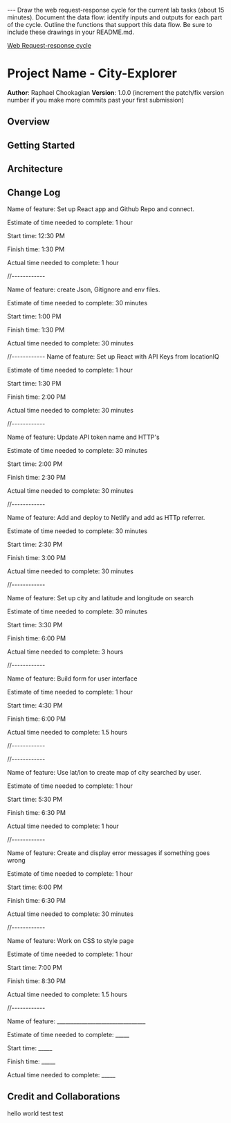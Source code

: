 
--- Draw the web request-response cycle for the current lab tasks (about 15 minutes).
Document the data flow: identify inputs and outputs for each part of the cycle.
Outline the functions that support this data flow.
Be sure to include these drawings in your README.md.

[Web Request-response cycle](./Screenshot%202022-10-25%20at%209.17.06%20AM.png)

# Project Name - City-Explorer

**Author**: Raphael Chookagian
**Version**: 1.0.0 (increment the patch/fix version number if you make more commits past your first submission)

## Overview
<!-- Provide a high level overview of what this application is and why you are building it, beyond the fact that it's an assignment for this class. (i.e. What's your problem domain?) -->

## Getting Started
<!-- What are the steps that a user must take in order to build this app on their own machine and get it running? -->

## Architecture
<!-- Provide a detailed description of the application design. What technologies (languages, libraries, etc) you're using, and any other relevant design information. -->

## Change Log
<!-- Use this area to document the iterative changes made to your application as each feature is successfully implemented. Use time stamps. Here's an example:

01-01-2001 4:59pm - Application now has a fully-functional express server, with a GET route for the location resource. -->

Name of feature: Set up React app and Github Repo and connect.

Estimate of time needed to complete: 1 hour

Start time: 12:30 PM

Finish time: 1:30 PM

Actual time needed to complete: 1 hour

//------------

Name of feature: create Json, Gitignore and env files.

Estimate of time needed to complete: 30 minutes

Start time: 1:00 PM

Finish time: 1:30 PM

Actual time needed to complete: 30 minutes

//------------
Name of feature: Set up React with API Keys from locationIQ

Estimate of time needed to complete: 1 hour

Start time: 1:30 PM

Finish time: 2:00 PM

Actual time needed to complete: 30 minutes

//------------

Name of feature: Update API token name and HTTP's

Estimate of time needed to complete: 30 minutes

Start time: 2:00 PM

Finish time: 2:30 PM

Actual time needed to complete: 30 minutes

//------------

Name of feature: Add and deploy to Netlify and add as HTTp referrer.

Estimate of time needed to complete: 30 minutes

Start time: 2:30 PM

Finish time: 3:00 PM

Actual time needed to complete: 30 minutes

//------------

Name of feature: Set up city and latitude and longitude on search

Estimate of time needed to complete: 30 minutes

Start time: 3:30 PM

Finish time: 6:00 PM

Actual time needed to complete: 3 hours

//------------

Name of feature: Build form for user interface

Estimate of time needed to complete: 1 hour

Start time: 4:30 PM

Finish time: 6:00 PM

Actual time needed to complete: 1.5 hours

//------------

//------------

Name of feature: Use lat/lon to create map of city searched by user.

Estimate of time needed to complete: 1 hour

Start time: 5:30 PM

Finish time: 6:30 PM

Actual time needed to complete: 1 hour

//------------

Name of feature: Create and display error messages if something goes wrong

Estimate of time needed to complete: 1 hour

Start time: 6:00 PM

Finish time: 6:30 PM

Actual time needed to complete: 30 minutes

//------------

Name of feature: Work on CSS to style page

Estimate of time needed to complete: 1 hour

Start time: 7:00 PM

Finish time: 8:30 PM

Actual time needed to complete: 1.5 hours

//------------

Name of feature: ________________________________

Estimate of time needed to complete: _____

Start time: _____

Finish time: _____

Actual time needed to complete: _____

## Credit and Collaborations

hello world
test test
